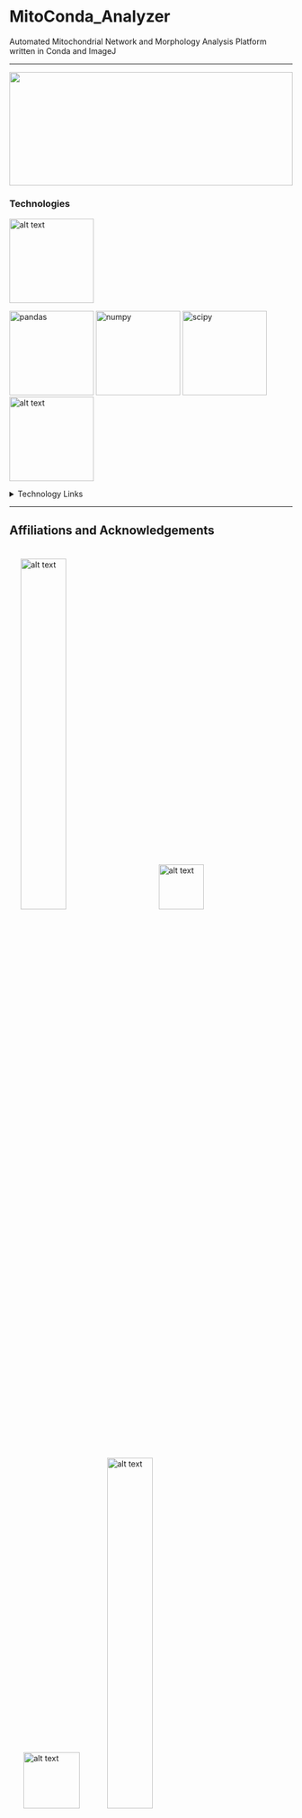 # MitoConda_Analyzer

Automated Mitochondrial Network and Morphology Analysis Platform written in Conda and ImageJ

---

 <div class="responsive-image">
  <picture style="padding-top: 40%">
    <img src="https://fiverr-res.cloudinary.com/images/q_auto,f_auto/gigs/129751779/original/947dfe48558d791d0b8e419746fb35b9060d6278/do-machine-learning-data-mining-artificial-intelligence-and-deep-learning-task.jpg">
  </picture>
</div>

 ### Technologies
 
 
 <div width="50%" height="auto"><img src="https://pandas.pydata.org/static/img/partners/anaconda.svg" alt="alt text" height="150px"></div>
 
 <p><span>
 <img src="https://www.pinclipart.com/picdir/big/367-3678882_python-logo-clipart-easy-pandas-python-logo-png.png" alt="pandas" height="150px">
 <img src="https://twilio-cms-prod.s3.amazonaws.com/images/jupyter_python_numpy.width-808.png" alt="numpy" height="150px">
 <img src="https://www.fullstackpython.com/img/logos/scipy.png" alt="scipy" height="150px"> 
 <img src="https://upload.wikimedia.org/wikipedia/commons/thumb/3/32/OpenCV_Logo_with_text_svg_version.svg/1200px-OpenCV_Logo_with_text_svg_version.svg.png" alt="alt text" height="150px"> 
 </span>
 </p>
  
<details>
  <summary>Technology Links</summary>
  
  ### Links
- [Jupyter Notebook](https://jupyter.org/)
- [Conda](https://docs.conda.io/en/latest/)
- [Python](https://www.python.org/)
- [Pandas](https://pandas.pydata.org/)
- [Numpy](https://numpy.org/)
- [OpenCV](https://opencv.org/)
</details>

---
## Affiliations and Acknowledgements
<p>
  <span>
  <img src="https://static.projects.iq.harvard.edu/files/styles/os_files_large/public/jurkunaslab/files/hms-dept-of-ophthalmology-header_1_0.png?m=1468002348&itok=LU1fMHSR" alt="alt text" width="40%" style="margin: 5px; padding: 15px"> 
  <img src="https://upload.wikimedia.org/wikipedia/en/thumb/3/31/Mass_Eye_and_Ear_logo.png/880px-Mass_Eye_and_Ear_logo.png" alt="alt text" height="80px" style="margin: 5px; padding: 15px">  <br/>
   <img src="https://png2.cleanpng.com/sh/019a8f8df7def541846e404582e9bb27/L0KzQYm3U8MxN5lAiZH0aYP2gLBuTfhieqdmitY2anBrfn7oTgBifZ14h9C2c3Prf7FzTf9nNZZzf9t3ZXX1ebBuTfFvbF54jOdteT24cbPsUsRiOWI3e6NsOT68SIe4WcU3P2I6SqQ9MUC5RYi3V8Y5NqFzf3==/kisspng-harvard-john-a-paulson-school-of-engineering-and-study-5abe24a112c1c9.9861956715224106570768.png" alt="alt text" height="100px" style="margin: 5px; padding: 20px">
  <img src="https://static.scholar.harvard.edu/files/styles/os_files_xxlarge/public/florianfintelmann/files/mgh_clear_background_large.png?m=1515673739&itok=UTssvlKV" alt="alt text" width="40%" style="margin: 5px; padding: 15px"> 
  </span>
 </p> 
 
---
  
The authors have no conflicts of interest or financial disclosures. Please contact research institute for up-to-date information of funding and supporting parties. Human ethics was approved by the Mass General Research Ethics Consultation Unit.

---

<details><summary></summary>
   <style>
   .responsive-image > picture {
     position: relative;
     display: block;
     width: 100%;
     height: 0; /* 0, as height will be controlled through padding-top */
   }
   .responsive-image > picture > img {
     position: absolute;
     top: 0;
     left: 0;
     height: 100%;
     width: 100%;
   }
   </style>
</details>
